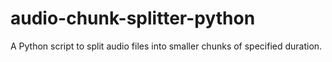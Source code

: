 # audio-chunk-splitter-python
A Python script to split audio files into smaller chunks of specified duration.
